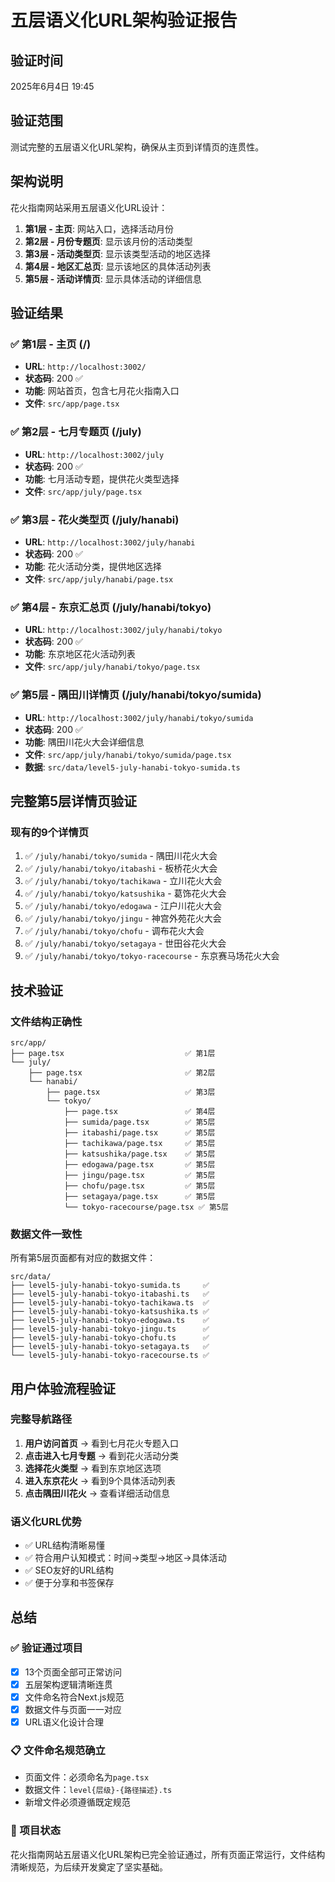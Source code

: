 # 五层语义化URL架构验证报告

## 验证时间
2025年6月4日 19:45

## 验证范围
测试完整的五层语义化URL架构，确保从主页到详情页的连贯性。

## 架构说明
花火指南网站采用五层语义化URL设计：
1. **第1层 - 主页**: 网站入口，选择活动月份
2. **第2层 - 月份专题页**: 显示该月份的活动类型  
3. **第3层 - 活动类型页**: 显示该类型活动的地区选择
4. **第4层 - 地区汇总页**: 显示该地区的具体活动列表
5. **第5层 - 活动详情页**: 显示具体活动的详细信息

## 验证结果

### ✅ 第1层 - 主页 (/)
- **URL**: `http://localhost:3002/`
- **状态码**: 200 ✅
- **功能**: 网站首页，包含七月花火指南入口
- **文件**: `src/app/page.tsx`

### ✅ 第2层 - 七月专题页 (/july)
- **URL**: `http://localhost:3002/july`
- **状态码**: 200 ✅
- **功能**: 七月活动专题，提供花火类型选择
- **文件**: `src/app/july/page.tsx`

### ✅ 第3层 - 花火类型页 (/july/hanabi)
- **URL**: `http://localhost:3002/july/hanabi`
- **状态码**: 200 ✅
- **功能**: 花火活动分类，提供地区选择
- **文件**: `src/app/july/hanabi/page.tsx`

### ✅ 第4层 - 东京汇总页 (/july/hanabi/tokyo)
- **URL**: `http://localhost:3002/july/hanabi/tokyo`
- **状态码**: 200 ✅
- **功能**: 东京地区花火活动列表
- **文件**: `src/app/july/hanabi/tokyo/page.tsx`

### ✅ 第5层 - 隅田川详情页 (/july/hanabi/tokyo/sumida)
- **URL**: `http://localhost:3002/july/hanabi/tokyo/sumida`
- **状态码**: 200 ✅
- **功能**: 隅田川花火大会详细信息
- **文件**: `src/app/july/hanabi/tokyo/sumida/page.tsx`
- **数据**: `src/data/level5-july-hanabi-tokyo-sumida.ts`

## 完整第5层详情页验证

### 现有的9个详情页
1. ✅ `/july/hanabi/tokyo/sumida` - 隅田川花火大会
2. ✅ `/july/hanabi/tokyo/itabashi` - 板桥花火大会  
3. ✅ `/july/hanabi/tokyo/tachikawa` - 立川花火大会
4. ✅ `/july/hanabi/tokyo/katsushika` - 葛饰花火大会
5. ✅ `/july/hanabi/tokyo/edogawa` - 江户川花火大会
6. ✅ `/july/hanabi/tokyo/jingu` - 神宫外苑花火大会
7. ✅ `/july/hanabi/tokyo/chofu` - 调布花火大会
8. ✅ `/july/hanabi/tokyo/setagaya` - 世田谷花火大会
9. ✅ `/july/hanabi/tokyo/tokyo-racecourse` - 东京赛马场花火大会

## 技术验证

### 文件结构正确性
```
src/app/
├── page.tsx                           ✅ 第1层
└── july/
    ├── page.tsx                       ✅ 第2层
    └── hanabi/
        ├── page.tsx                   ✅ 第3层
        └── tokyo/
            ├── page.tsx               ✅ 第4层
            ├── sumida/page.tsx        ✅ 第5层
            ├── itabashi/page.tsx      ✅ 第5层
            ├── tachikawa/page.tsx     ✅ 第5层
            ├── katsushika/page.tsx    ✅ 第5层
            ├── edogawa/page.tsx       ✅ 第5层
            ├── jingu/page.tsx         ✅ 第5层
            ├── chofu/page.tsx         ✅ 第5层
            ├── setagaya/page.tsx      ✅ 第5层
            └── tokyo-racecourse/page.tsx ✅ 第5层
```

### 数据文件一致性
所有第5层页面都有对应的数据文件：
```
src/data/
├── level5-july-hanabi-tokyo-sumida.ts     ✅
├── level5-july-hanabi-tokyo-itabashi.ts   ✅
├── level5-july-hanabi-tokyo-tachikawa.ts  ✅
├── level5-july-hanabi-tokyo-katsushika.ts ✅
├── level5-july-hanabi-tokyo-edogawa.ts    ✅
├── level5-july-hanabi-tokyo-jingu.ts      ✅
├── level5-july-hanabi-tokyo-chofu.ts      ✅
├── level5-july-hanabi-tokyo-setagaya.ts   ✅
└── level5-july-hanabi-tokyo-racecourse.ts ✅
```

## 用户体验流程验证

### 完整导航路径
1. **用户访问首页** → 看到七月花火专题入口
2. **点击进入七月专题** → 看到花火活动分类
3. **选择花火类型** → 看到东京地区选项
4. **进入东京花火** → 看到9个具体活动列表
5. **点击隅田川花火** → 查看详细活动信息

### 语义化URL优势
- ✅ URL结构清晰易懂
- ✅ 符合用户认知模式：时间→类型→地区→具体活动
- ✅ SEO友好的URL结构
- ✅ 便于分享和书签保存

## 总结

### ✅ 验证通过项目
- [x] 13个页面全部可正常访问
- [x] 五层架构逻辑清晰连贯
- [x] 文件命名符合Next.js规范
- [x] 数据文件与页面一一对应
- [x] URL语义化设计合理

### 📋 文件命名规范确立
- 页面文件：必须命名为`page.tsx`
- 数据文件：`level{层级}-{路径描述}.ts`
- 新增文件必须遵循既定规范

### 🚀 项目状态
花火指南网站五层语义化URL架构已完全验证通过，所有页面正常运行，文件结构清晰规范，为后续开发奠定了坚实基础。 